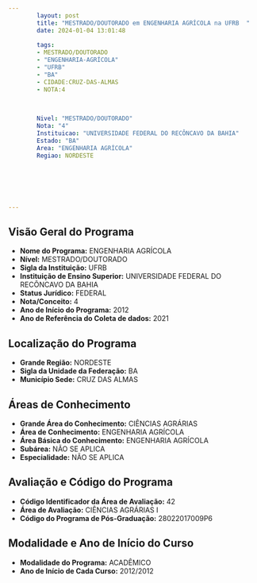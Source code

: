 ```yaml
---
        layout: post
        title: "MESTRADO/DOUTORADO em ENGENHARIA AGRÍCOLA na UFRB  "
        date: 2024-01-04 13:01:48
     
        tags:
        - MESTRADO/DOUTORADO
        - "ENGENHARIA-AGRÍCOLA"
        - "UFRB"
        - "BA"
        - CIDADE:CRUZ-DAS-ALMAS
        - NOTA:4
        
       

        Nivel: "MESTRADO/DOUTORADO"
        Nota: "4"
        Instituicao: "UNIVERSIDADE FEDERAL DO RECÔNCAVO DA BAHIA"
        Estado: "BA"
        Area: "ENGENHARIA AGRÍCOLA"
        Regiao: NORDESTE
        
        
        
        
        
        
---
```

## Visão Geral do Programa
- **Nome do Programa:** ENGENHARIA AGRÍCOLA
- **Nível:** MESTRADO/DOUTORADO
- **Sigla da Instituição:** UFRB
- **Instituição de Ensino Superior:** UNIVERSIDADE FEDERAL DO RECÔNCAVO DA BAHIA
- **Status Jurídico:** FEDERAL
- **Nota/Conceito:** 4
- **Ano de Início do Programa:** 2012
- **Ano de Referência do Coleta de dados:** 2021

## Localização do Programa
- **Grande Região:** NORDESTE
- **Sigla da Unidade da Federação:** BA
- **Município Sede:** CRUZ DAS ALMAS

## Áreas de Conhecimento
- **Grande Área do Conhecimento:** CIÊNCIAS AGRÁRIAS
- **Área de Conhecimento:** ENGENHARIA AGRÍCOLA
- **Área Básica do Conhecimento:** ENGENHARIA AGRÍCOLA
- **Subárea:** NÃO SE APLICA
- **Especialidade:** NÃO SE APLICA

## Avaliação e Código do Programa
- **Código Identificador da Área de Avaliação:** 42
- **Área de Avaliação:** CIÊNCIAS AGRÁRIAS I
- **Código do Programa de Pós-Graduação:** 28022017009P6


## Modalidade e Ano de Início do Curso
- **Modalidade do Programa:** ACADÊMICO
- **Ano de Início de Cada Curso:** 2012/2012
